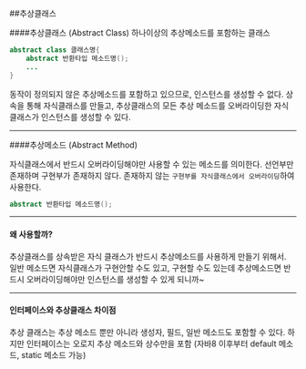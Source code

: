 ##추상클래스

####추상클래스 (Abstract Class)
하나이상의 추상메소드를 포함하는 클래스

````java
abstract class 클래스명{
    abstract 반환타입 메소드명();
    ...
}
````
동작이 정의되지 않은 추상메소드를 포함하고 있으므로, 인스턴스를 생성할 수 없다.
상속을 통해 자식클래스를 만들고, 추상클래스의 모든 추상 메소드를 오버라이딩한 자식 클래스가
인스턴스를 생성할 수 있다.

---

####추상메소드 (Abstract Method)

자식클래스에서 반드시 오버라이딩해야만 사용할 수 있는 메소드를 의미한다. 선언부만 존재하며 구현부가 존재하지 않다.
존재하지 않는 `구현부를 자식클래스에서 오버라이딩`하여 사용한다.
````java
abstract 반환타입 메소드명();
````
---
#### 왜 사용할까?
추상클래스를 상속받은 자식 클래스가 반드시 추상메소드를 사용하게 만들기 위해서.   
일반 메소드면 자식클래스가 구현안할 수도 있고, 구현할 수도 있는데 추상메소드면 반드시 오버라이딩해야만
인스턴스를 생성할 수 있게 되니까~

---
#### 인터페이스와 추상클래스 차이점
추상 클래스는 추상 메소드 뿐만 아니라 생성자, 필드, 일반 메소드도 포함할 수 있다.
하지만 인터페이스는 오로지 추상 메소드와 상수만을 포함 (자바8 이후부터 default 메소드, static 메소드 가능)